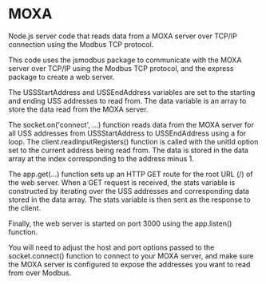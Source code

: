 # MOXA
Node.js server code that reads data from a MOXA server over TCP/IP connection using the Modbus TCP protocol.

This code uses the jsmodbus package to communicate with the MOXA server over TCP/IP using the Modbus TCP protocol, and the express package to create a web server.

The USSStartAddress and USSEndAddress variables are set to the starting and ending USS addresses to read from. The data variable is an array to store the data read from the MOXA server.

The socket.on('connect', ...) function reads data from the MOXA server for all USS addresses from USSStartAddress to USSEndAddress using a for loop. 
The client.readInputRegisters() function is called with the unitId option set to the current address being read from. 
The data is stored in the data array at the index corresponding to the address minus 1.

The app.get(...) function sets up an HTTP GET route for the root URL (/) of the web server. 
When a GET request is received, the stats variable is constructed by iterating over the USS addresses and corresponding data stored in the data array. 
The stats variable is then sent as the response to the client.

Finally, the web server is started on port 3000 using the app.listen() function.

You will need to adjust the host and port options passed to the socket.connect() function to connect to your MOXA server, and make sure the MOXA server is configured to expose the addresses you want to read from over Modbus.
